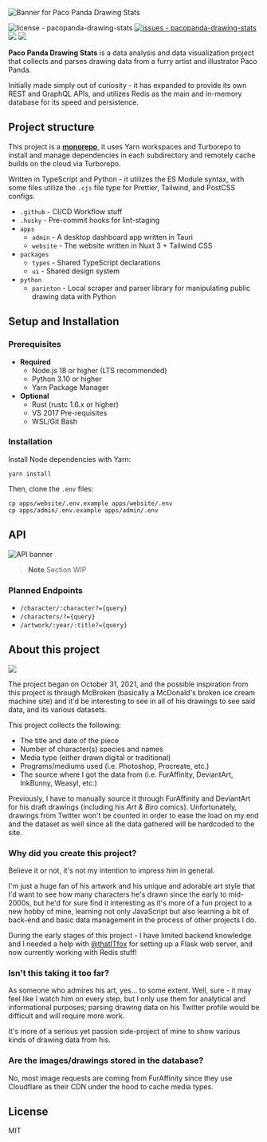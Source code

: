 ![Banner for Paco Panda Drawing Stats](https://user-images.githubusercontent.com/94678583/220274497-18b6a944-a759-469e-a10e-1d9b1ec6a95b.png)

![license - pacopanda-drawing-stats](https://img.shields.io/github/license/kuroji-fusky/pacopanda-drawing-stats?color=336600)
[![issues - pacopanda-drawing-stats](https://img.shields.io/github/issues/kuroji-fusky/pacopanda-drawing-stats)](https://github.com/kuroji-fusky/pacopanda-drawing-stats/issues)
![](https://img.shields.io/github/last-commit/kuroji-fusky/pacopanda-drawing-stats)
![](https://img.shields.io/github/contributors/kuroji-fusky/pacopanda-drawing-stats)

**Paco Panda Drawing Stats** is a data analysis and data visualization project
that collects and parses drawing data from a furry artist and illustrator Paco
Panda.

Initially made simply out of curiosity - it has expanded to provide its own REST
and GraphQL APIs, and utilizes Redis as the main and in-memory database for its
speed and persistence.

## Project structure

This project is a [**monorepo**](https://monorepo.tools/#what-is-a-monorepo), it
uses Yarn workspaces and Turborepo to install and manage dependencies in each
subdirectory and remotely cache builds on the cloud via Turborepo.

Written in TypeScript and Python - it utilizes the ES Module syntax, with some
files utilize the `.cjs` file type for Prettier, Tailwind, and PostCSS configs.

- `.github` - CI/CD Workflow stuff
- `.husky` - Pre-commit hooks for lint-staging
- `apps`
  - `admin` - A desktop dashboard app written in Tauri
  - `website` - The website written in Nuxt 3 + Tailwind CSS
- `packages`
  - `types` - Shared TypeScript declarations
  - `ui` - Shared design system
- `python`
  - `parinton` - Local scraper and parser library for manipulating public
    drawing data with Python

## Setup and Installation

### Prerequisites

- **Required**
  - Node.js 18 or higher (LTS recommended)
  - Python 3.10 or higher
  - Yarn Package Manager
- **Optional**
  - Rust (rustc 1.6.x or higher)
  - VS 2017 Pre-requisites
  - WSL/Git Bash

### Installation

Install Node dependencies with Yarn:

```console
yarn install
```

Then, clone the `.env` files:

```console
cp apps/website/.env.example apps/website/.env
cp apps/admin/.env.example apps/admin/.env
```

## API

![API banner](https://user-images.githubusercontent.com/94678583/203912229-9b6c2479-e999-4b36-9d54-205037691d18.png)

> **Note** Section WIP

### Planned Endpoints

- `/character/:character?={query}`
- `/characters/?={query}`
- `/artwork/:year/:title?={query}`

## About this project

![](https://user-images.githubusercontent.com/94678583/208869784-c68b5483-8e18-4d01-9163-d502b4cb40c5.png)

The project began on October 31, 2021, and the possible inspiration from this
project is through McBroken (basically a McDonald's broken ice cream machine
site) and it'd be interesting to see in all of his drawings to see said data,
and its various datasets.

This project collects the following:

- The title and date of the piece
- Number of character(s) species and names
- Media type (either drawn digital or traditional)
- Programs/mediums used (i.e. Photoshop, Procreate, etc.)
- The source where I got the data from (i.e. FurAffinity, DeviantArt, InkBunny,
  Weasyl, etc.)

Previously, I have to manually source it through FurAffinity and DeviantArt for
his draft drawings (including his _Art & Biro_ comics). Unfortunately, drawings
from Twitter won't be counted in order to ease the load on my end and the
dataset as well since all the data gathered will be hardcoded to the site.

### Why did you create this project?

Believe it or not, it's not my intention to impress him in general.

I'm just a huge fan of his artwork and his unique and adorable art style that
I'd want to see how many characters he's drawn since the early to mid-2000s, but
he'd for sure find it interesting as it's more of a fun project to a new hobby
of mine, learning not only JavaScript but also learning a bit of back-end and
basic data management in the process of other projects I do.

During the early stages of this project - I have limited backend knowledge and I
needed a help with [@thatITfox][it] for setting up a Flask web server, and now
currently working with Redis stuff!

### Isn't this taking it too far?

As someone who admires his art, yes... to some extent. Well, sure - it may feel
like I watch him on every step, but I only use them for analytical and
informational purposes; parsing drawing data on his Twitter profile would be
difficult and will require more work.

It's more of a serious yet passion side-project of mine to show various kinds of
drawing data from his.

### Are the images/drawings stored in the database?

No, most image requests are coming from FurAffinity since they use Cloudflare as
their CDN under the hood to cache media types.

## License

MIT

[it]: https://github.com/thatITfox
